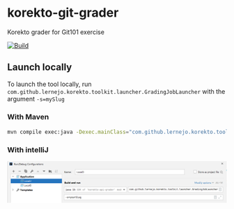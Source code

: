# korekto-git-grader
Korekto grader for Git101 exercise

[![Build](https://github.com/lernejo/korekto-git-grader/actions/workflows/build.yml/badge.svg)](https://github.com/lernejo/korekto-git-grader/actions)

## Launch locally

To launch the tool locally, run `com.github.lernejo.korekto.toolkit.launcher.GradingJobLauncher` with the
argument `-s=mySlug`

### With Maven

```bash
mvn compile exec:java -Dexec.mainClass="com.github.lernejo.korekto.toolkit.launcher.GradingJobLauncher" -Dexec.args="-s=mySlug"
```

### With intelliJ

![Demo Run Configuration](https://raw.githubusercontent.com/lernejo/korekto-toolkit/main/docs/demo_run_configuration.png)

